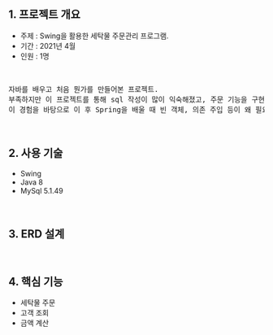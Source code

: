 ## 1. 프로젝트 개요
- 주제 : Swing을 활용한 세탁물 주문관리 프로그램.
- 기간 : 2021년 4월
- 인원 : 1명
<br>
<pre>
자바를 배우고 처음 뭔가를 만들어본 프로젝트.
부족하지만 이 프로젝트를 통해 sql 작성이 많이 익숙해졌고, 주문 기능을 구현할 때 사용했던 singleton pattern을 확실히 이해할 수 있었음.
이 경험을 바탕으로 이 후 Spring을 배울 때 빈 객체, 의존 주입 등이 왜 필요한지 확실히 알고 배울 수 있었음.
</pre>
<br>

## 2. 사용 기술
  - Swing
  - Java 8
  - MySql 5.1.49
  
<br>

## 3. ERD 설계

<br>

## 4. 핵심 기능
- 세탁물 주문
- 고객 조회
- 금액 계산
